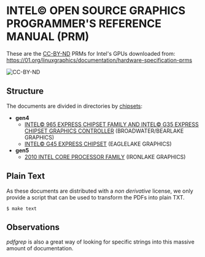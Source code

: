 INTEL&copy; OPEN SOURCE GRAPHICS PROGRAMMER&apos;S REFERENCE MANUAL (PRM)
=========================================================================

These are the
[CC-BY-ND](http://creativecommons.org/licenses/by-nd/3.0/us/) PRMs for
Intel's GPUs downloaded from:
<https://01.org/linuxgraphics/documentation/hardware-specification-prms>

![CC-BY-ND](https://licensebuttons.net/l/by-nd/3.0/us/88x31.png)

Structure
---------

The documents are divided in directories by
[chipsets](https://en.wikipedia.org/wiki/List_of_Intel_graphics_processing_units):

* **gen4**
  * [INTEL&copy; 965 EXPRESS CHIPSET FAMILY AND INTEL&copy; G35 EXPRESS CHIPSET GRAPHICS CONTROLLER](./000_g35) (BROADWATER/BEARLAKE GRAPHICS)
  * [INTEL&copy; G45 EXPRESS CHIPSET](./001_g45) (EAGLELAKE GRAPHICS)
* **gen5**
  * [2010 INTEL CORE PROCESSOR FAMILY](./002_ilk_-_2010) (IRONLAKE GRAPHICS)

Plain Text
----------

As these documents are distributed with a _non derivative_ license, we
only provide a script that can be used to transform the PDFs into
plain TXT.

`$ make text
`

Observations
------------

_pdfgrep_ is also a great way of looking for specific strings into
this massive amount of documentation.
